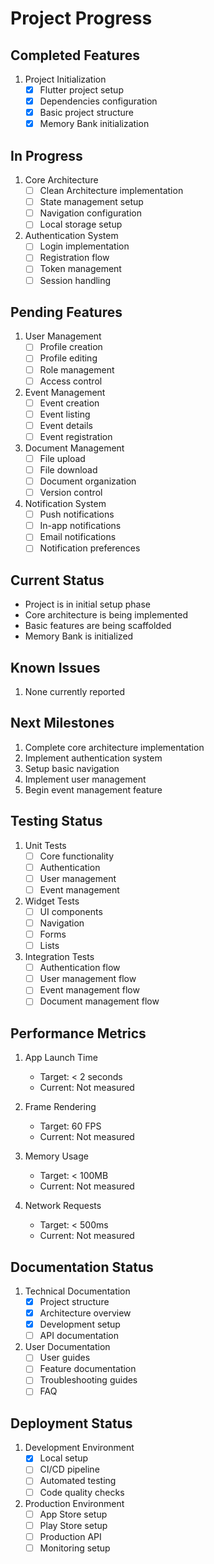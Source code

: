 # Project Progress

## Completed Features
1. Project Initialization
   - [x] Flutter project setup
   - [x] Dependencies configuration
   - [x] Basic project structure
   - [x] Memory Bank initialization

## In Progress
1. Core Architecture
   - [ ] Clean Architecture implementation
   - [ ] State management setup
   - [ ] Navigation configuration
   - [ ] Local storage setup

2. Authentication System
   - [ ] Login implementation
   - [ ] Registration flow
   - [ ] Token management
   - [ ] Session handling

## Pending Features
1. User Management
   - [ ] Profile creation
   - [ ] Profile editing
   - [ ] Role management
   - [ ] Access control

2. Event Management
   - [ ] Event creation
   - [ ] Event listing
   - [ ] Event details
   - [ ] Event registration

3. Document Management
   - [ ] File upload
   - [ ] File download
   - [ ] Document organization
   - [ ] Version control

4. Notification System
   - [ ] Push notifications
   - [ ] In-app notifications
   - [ ] Email notifications
   - [ ] Notification preferences

## Current Status
- Project is in initial setup phase
- Core architecture is being implemented
- Basic features are being scaffolded
- Memory Bank is initialized

## Known Issues
1. None currently reported

## Next Milestones
1. Complete core architecture implementation
2. Implement authentication system
3. Setup basic navigation
4. Implement user management
5. Begin event management feature

## Testing Status
1. Unit Tests
   - [ ] Core functionality
   - [ ] Authentication
   - [ ] User management
   - [ ] Event management

2. Widget Tests
   - [ ] UI components
   - [ ] Navigation
   - [ ] Forms
   - [ ] Lists

3. Integration Tests
   - [ ] Authentication flow
   - [ ] User management flow
   - [ ] Event management flow
   - [ ] Document management flow

## Performance Metrics
1. App Launch Time
   - Target: < 2 seconds
   - Current: Not measured

2. Frame Rendering
   - Target: 60 FPS
   - Current: Not measured

3. Memory Usage
   - Target: < 100MB
   - Current: Not measured

4. Network Requests
   - Target: < 500ms
   - Current: Not measured

## Documentation Status
1. Technical Documentation
   - [x] Project structure
   - [x] Architecture overview
   - [x] Development setup
   - [ ] API documentation

2. User Documentation
   - [ ] User guides
   - [ ] Feature documentation
   - [ ] Troubleshooting guides
   - [ ] FAQ

## Deployment Status
1. Development Environment
   - [x] Local setup
   - [ ] CI/CD pipeline
   - [ ] Automated testing
   - [ ] Code quality checks

2. Production Environment
   - [ ] App Store setup
   - [ ] Play Store setup
   - [ ] Production API
   - [ ] Monitoring setup 